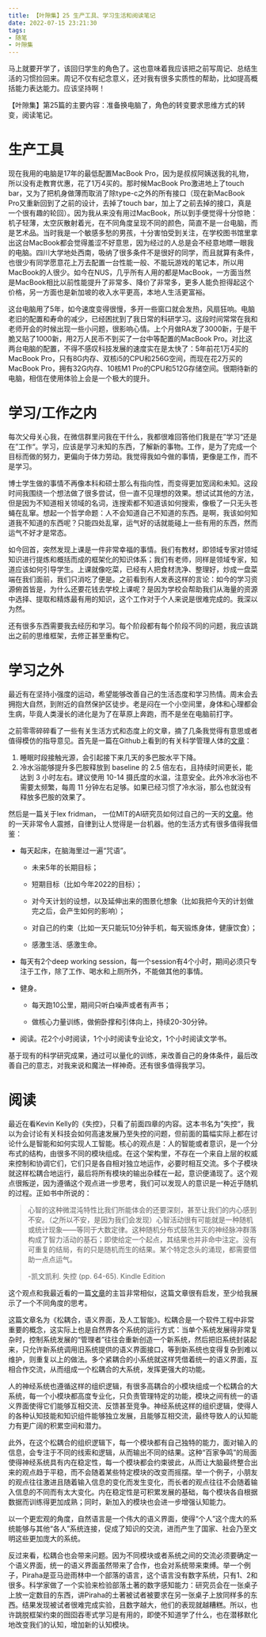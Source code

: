 ```yaml
---
title: 【叶隙集】25 生产工具、学习生活和阅读笔记
date: 2022-07-15 23:21:30
tags:
- 随笔
- 叶隙集
---
```


马上就要开学了，该回归学生的角色了。这也意味着我应该把之前写周记、总结生活的习惯捡回来。周记不仅有纪念意义，还对我有很多实质性的帮助，比如提高概括能力表达能力。应该坚持啊！

【叶隙集】第25篇的主要内容：准备换电脑了，角色的转变要求思维方式的转变，阅读笔记。

<!--more-->

# 生产工具

现在我用的电脑是17年的最低配置MacBook Pro，因为是叔叔阿姨送我的礼物，所以没有走教育优惠，花了1万4买的。那时候MacBook Pro激进地上了touch bar，又为了把机身做薄而取消了除type-c之外的所有接口（现在新MacBook Pro又重新回到了之前的设计，去掉了touch bar，加上了之前去掉的接口，真是一个很有趣的轮回）。因为我从来没有用过MacBook，所以到手便觉得十分惊艳：机子轻薄，太空灰散射着光，在不同角度呈现不同的颜色，简直不是一台电脑，而是艺术品。当时我是一个敏感多愁的男孩，十分害怕受到关注，在学校图书馆里拿出这台MacBook都会觉得羞涩不好意思，因为经过的人总是会不经意地瞟一眼我的电脑。四川大学地处西南，吸纳了很多条件不是很好的同学，而且就算有条件，也很少有同学愿意花上万去配置一台性能一般、不能玩游戏的笔记本，所以用MacBook的人很少。如今在NUS，几乎所有人用的都是MacBook，一方面当然是MacBook相比以前性能提升了非常多、降价了非常多，更多人能负担得起这个价格，另一方面也是新加坡的收入水平更高，本地人生活更富裕。

这台电脑用了5年，如今速度变得很慢，多开一些窗口就会发热，风扇狂响。电脑老旧的配置和寿命的减少，已经困扰到了我日常的科研学习。这段时间常常在我和老师开会的时候出现一些小问题，很影响心情。上个月做RA发了3000新，于是干脆又贴了1000新，用2万人民币不到买了一台中等配置的MacBook Pro。对比这两台电脑的配置，不得不感叹科技发展的速度实在是太快了：5年前花1万4买的MacBook Pro，只有8G内存、双核i5的CPU和256G空间，而现在花2万买的MacBook Pro，拥有32G内存、10核M1 Pro的CPU和512G存储空间。很期待新的电脑，相信在使用体验上会是一个极大的提升。

# 学习/工作之内

每次父母关心我，在微信群里问我在干什么，我都很难回答他们我是在”学习“还是在”工作“。学习，应该是学习未知的东西，了解新的事物。工作，是为了完成一个目标而做的努力，更偏向于体力劳动。我觉得我如今做的事情，更像是工作，而不是学习。

博士学生做的事情不再像本科和硕士那么有指向性，而变得更加宽阔和未知。这段时间我围绕一个想法做了很多尝试，但一直不见理想的效果。想试试其他的方法，但是因为不知道相关领域的名词，连搜索都不知道该如何搜索，像极了一只无头苍蝇在乱窜。想起一个哲学命题：人不会知道自己不知道的东西。是啊，我该如何知道我不知道的东西呢？只能四处乱窜，运气好的话就能碰上一些有用的东西，然而运气不好才是常态。

如今回首，突然发现上课是一件非常幸福的事情。我们有教材，即领域专家对领域知识进行提炼和概括而成的框架化的知识体系；我们有老师，同样是领域专家，知道应该如何引导学生。上课就像吃菜，已经有人把食材洗净、整理好，炒成一盘菜端在我们面前，我们只消吃了便是。之前看到有人发表这样的言论：如今的学习资源俯首皆是，为什么还要花钱去学校上课呢？是因为学校会帮助我们从海量的资源中选择、提取和精炼最有用的知识，这个工作对于个人来说是很难完成的。我深以为然。

还有很多东西需要我去经历和学习。每个阶段都有每个阶段不同的问题，我应该跳出之前的思维框架，去修正甚至重构它。

# 学习之外

最近有在坚持小强度的运动，希望能够改善自己的生活态度和学习热情。周末会去拥抱大自然，到附近的自然保护区徒步。老是闷在一个小空间里，身体和心理都会生病，毕竟人类漫长的进化是为了在草原上奔跑，而不是坐在电脑前打字。

之前零零碎碎看了一些有关生活方式和态度上的文章，摘了几条我觉得有意思或者值得模仿的指导意见。首先是一篇在Github上看到的有关科学管理人体的[文章](https://github.com/zijie0/HumanSystemOptimization#学习的原理)：

1. 睡眠时段接触光源，会引起接下来几天的多巴胺水平下降。
2. 冷水浴能够提升多巴胺释放到 baseline 的 2.5 倍左右，且持续时间更长，能达到 3 小时左右。建议使用 10-14 摄氏度的水温，注意安全。此外冷水浴也不需要太频繁，每周 11 分钟左右足够。如果已经习惯了冷水浴，那么也就没有释放多巴胺的效果了。

然后是一篇关于lex fridman， 一位MIT的AI研究员如何过自己的一天的[文章](https://zhuanlan.zhihu.com/p/371254789)。他的一天非常令人震撼，自律到让人觉得是一台机器。他的生活方式有很多值得我借鉴：

- 每天起床，在脑海里过一遍“咒语”。

  - 未来5年的长期目标；

  - 短期目标（比如今年2022的目标）；

  - 对今天计划的设想，以及延伸出来的图景化想象（比如我把今天的计划做完之后，会产生如何的影响）；

  - 对自己的约束（比如一天只能玩10分钟手机，每天锻炼身体，健康饮食）；

  - 感激生活、感激生命。

- 每天有2个deep working session，每一个session有4个小时，期间必须只专注于工作，除了工作、喝水和上厕所外，不能做其他的事情。

- 健身。

  - 每天跑10公里，期间只听白噪声或者有声书；

  - 做核心力量训练，做俯卧撑和引体向上，持续20-30分钟。

- 阅读。花2个小时阅读，1个小时阅读专业论文，1个小时阅读文学书。

基于现有的科学研究成果，通过可以量化的训练，来改善自己的身体条件，最后改善自己的意志，对我来说和魔法一样神奇。还有很多值得我学习。

# 阅读

最近在看Kevin Kelly的《失控》，只看了前面四章的内容。这本书名为”失控“，我以为会讨论有关科技会如何高速发展乃至失控的问题，但前面的篇幅实际上都在讨论什么是智能和如何实现人工智能。核心的观点是：人的智能或者意识，是一个分布式的结构，由很多不同的模块组成。在这个架构里，不存在一个来自上层的权威来控制和协调它们，它们只是各自相对独立地运作，必要时相互交流。多个子模块就这样松耦合地运行，最后将所有模块的输出杂糅在一起，意识便涌现了。这个观点很叛逆，因为遵循这个观点进一步思考，我们可以发现人的意识是一种近乎随机的过程。正如书中所说的：

> 心智的这种微混沌特性比我们所能体会的还要深刻，甚至让我们的内心感到不安。（之所以不安，是因为我们会发现）心智活动很有可能就是一种随机或统计现象——等同于大数定律。这种随机分布式鼓荡生灭的神经脉冲群落构成了智力活动的基石；即使给定一个起点，其结果也并非命中注定。没有可重复的结局，有的只是随机而生的结果。某个特定念头的涌现，都需要借助一点点运气。
>
> -凯文凯利. 失控 (pp. 64-65). Kindle Edition

这个观点和我最近看的一篇[文章](http://headsalon.org/archives/9001.html)的主旨非常相似，这篇文章很有启发，至少给我展示了一个不同角度的思考。

这篇文章名为《松耦合，语义界面，及人工智能》。松耦合是一个软件工程中非常重要的概念，这实际上也是自然界各个系统的运行方式：当单个系统发展得非常复杂时，控制系统发展的“管理者”往往会重新创造一个新系统，然后把旧系统封装起来，只允许新系统调用旧系统提供的语义界面接口，等到新系统也变得复杂到难以维护，则重复以上的做法。多个紧耦合的小系统就这样凭借着统一的语义界面，互相合作交流，从而组成一个松耦合的大系统，发挥更强大的功能。

人的神经系统也遵循这样的组织逻辑，有很多高耦合的小模块组成一个松耦合的大系统，每一个小模块都高度专业化，只负责管理特定的功能，模块之间有统一的语义界面使得它们能够互相交流、反馈甚至竞争。神经系统这样的组织逻辑，使得人的各种认知技能和知识组件能够独立发展，且能够互相交流，最终导致人的认知能力有更广阔的积累空间和潜力。

此外，在这个松耦合的组织逻辑下，每一个模块都有自己独特的能力，面对输入的信息，会专注于不同的线索和逻辑，从而输出不同的结果。这种“百家争鸣”的局面使得神经系统具有内在稳定性，每一个模块都会约束彼此，从而让大脑最终整合出来的观点趋于平稳，而不会随着某些特定模块的改变而摇摆。举一个例子，小朋友的观点往往激进且随着输入信息的变化而发生变化，而长者的观点往往不会随着输入信息的不同而有太大变化。内在稳定性是可积累发展的基础，每个模块各自根据数据而训练得更加成熟；同时，新加入的模块也会进一步增强认知能力。

以一个更宏观的角度，自然语言是一个伟大的语义界面，使得“个人”这个庞大的系统能够与其他“各人”系统连接，促成了知识的交流，进而产生了国家、社会乃至文明这些更加庞大的系统。

反过来看，松耦合也会带来问题。因为不同模块或者系统之间的交流必须要确定一个语义界面，统一的语义界面虽然带来了合作，也会对系统带来束缚。举一个例子，Piraha是亚马逊雨林中一个部落的语言，这个语言没有数字系统，只有1、2和很多。科学家做了一个实验来检验部落土著的数字感知能力：研究员会在一张桌子上放一定数目的东西，讲Piraha的土著被试者被要求在另一张桌子上放同样多的东西。结果发现被试者很难完成实验，且数字越大，他们的表现就越糟糕。所以，也许跳脱框架约束的囫囵吞枣式学习是有用的，即使不知道学了什么，也在潜移默化地改变我们的认知，增加新的认知模块。
